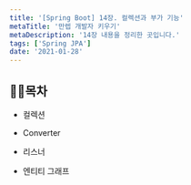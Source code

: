 ```yaml
---
title: '[Spring Boot] 14장. 컬렉션과 부가 기능'
metaTitle: '만렙 개발자 키우기'
metaDescription: '14장 내용을 정리한 곳입니다.'
tags: ['Spring JPA']
date: '2021-01-28'
---
```


## 🤸‍♂️목차

- 컬렉션

* Converter

- 리스너

* 엔티티 그래프
